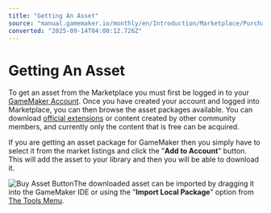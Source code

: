 ```yaml
---
title: "Getting An Asset"
source: "manual.gamemaker.io/monthly/en/Introduction/Marketplace/Purchasing_An_Asset.htm"
converted: "2025-09-14T04:00:12.726Z"
---
```


# Getting An Asset

To get an asset from the Marketplace you must first be logged in to your [GameMaker Account](../../Setting_Up_And_Version_Information/Licencing_Information.md). Once you have created your account and logged into Marketplace, you can then browse the asset packages available. You can download [official extensions](https://marketplace.gamemaker.io/publishers/23/yoyo-games) or content created by other community members, and currently only the content that is free can be acquired.

If you are getting an asset package for GameMaker then you simply have to select it from the market listings and click the "**Add to Account**" button. This will add the asset to your library and then you will be able to download it.

![Buy Asset Button](../../assets/Images/Introduction/MP_BuyAsset.png)The downloaded asset can be imported by dragging it into the GameMaker IDE or using the "**Import Local Package**" option from [The Tools Menu](../../IDE_Navigation/Menus/The_Tools_Menu.md).